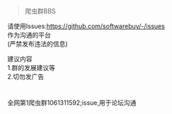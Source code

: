 >爬虫群BBS

请使用Issues:https://github.com/softwarebuy/-/issues   
作为沟通的平台  
(严禁发布违法的信息)

建议内容  
1.群的发展建议等  
2.切勿发广告


# 
全网第1爬虫群1061311592;issue,用于论坛沟通
